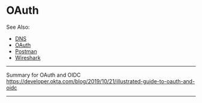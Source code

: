 
# OAuth

See Also:

  - [DNS](DNS.md)
  - [OAuth](OAuth.md)
  - [Postman](Postman.md)
  - [Wireshark](Wireshark.md)

---

Summary for OAuth and OIDC    
https://developer.okta.com/blog/2019/10/21/illustrated-guide-to-oauth-and-oidc

---
